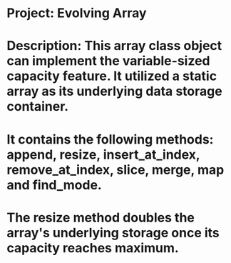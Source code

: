 # Project: Evolving Array

# Description: This array class object can implement the variable-sized capacity feature. It utilized a static array as its underlying data storage container.
#              It contains the following methods: append, resize, insert_at_index, remove_at_index, slice, merge, map and find_mode.
#              The resize method doubles the array's underlying storage once its capacity reaches maximum.
#
